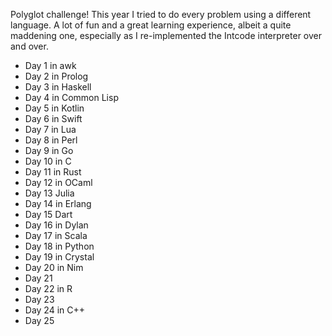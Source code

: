 Polyglot challenge! This year I tried to do every problem using a different language. A lot of fun and a great learning experience,
albeit a quite maddening one, especially as I re-implemented the Intcode interpreter over and over.

- Day 1 in awk
- Day 2 in Prolog
- Day 3 in Haskell
- Day 4 in Common Lisp
- Day 5 in Kotlin
- Day 6 in Swift
- Day 7 in Lua
- Day 8 in Perl
- Day 9 in Go
- Day 10 in C
- Day 11 in Rust
- Day 12 in OCaml
- Day 13 Julia
- Day 14 in Erlang
- Day 15 Dart
- Day 16 in Dylan
- Day 17 in Scala
- Day 18 in Python
- Day 19 in Crystal
- Day 20 in Nim
- Day 21
- Day 22 in R
- Day 23
- Day 24 in C++
- Day 25

